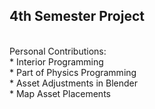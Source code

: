 ## 4th Semester Project <br>
<br>
Personal Contributions: <br>
  * Interior Programming <br>
  * Part of Physics Programming <br>
  * Asset Adjustments in Blender <br>
  * Map Asset Placements <br>
